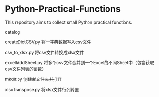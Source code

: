 # Python-Practical-Functions
This repository aims to collect small Python practical functions.

catalog

createDictCSV.py  将一字典数据写入csv文件

csv_to_xlsx.py  将csv文件转换成xlsx文件

excellAddSheet.py  将多个csv文件合并到一个Excel的不同Sheet中（包含获取csv文件列表的函数）

mkdir.py  创建新文件夹并打开

xlsxTranspose.py  将xlsx文件行列转置
